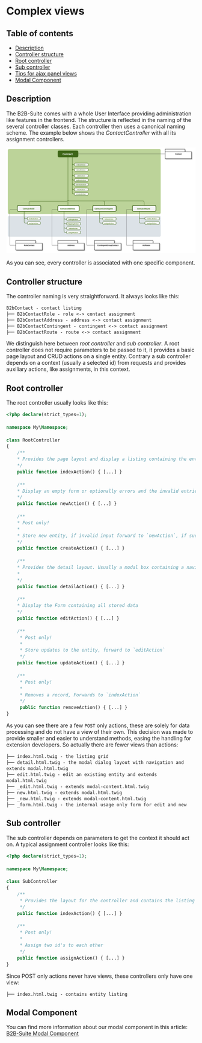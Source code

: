 # Complex views

## Table of contents
*   [Description](#description)
*   [Controller structure](#controller-structure)
*   [Root controller](#root-controller)
*   [Sub controller](#sub-controller)
*   [Tips for ajax panel views](#tips-for-ajax-panel-views)
*   [Modal Component](#modal-component)

## Description

The B2B-Suite comes with a whole User Interface providing administration like features in the frontend. The structure is reflected in the naming of the several controller classes. Each controller then uses a canonical naming scheme. The example below shows the _ContactController_ with all its assignment controllers.

![image](/.gitbook/assets/contact-controller-complex-example.svg)

As you can see, every controller is associated with one specific component.

## Controller structure

The controller naming is very straightforward. It always looks like this:

    B2bContact - contact listing
    ├── B2bContactRole - role <-> contact assignment
    ├── B2bContactAddress - address <-> contact assignment
    ├── B2bContactContingent - contingent <-> contact assignment
    ├── B2bContactRoute - route <-> contact assignment

We distinguish here between _root controller_ and _sub controller_. A root controller does not require parameters to be passed to it, it provides a basic page layout and CRUD actions on a single entity. Contrary a sub controller depends on a context (usually a selected id) from requests and provides auxiliary actions, like assignments, in this context.

## Root controller

The root controller usually looks like this:

```php
<?php declare(strict_types=1);

namespace My\Namespace;

class RootController
{
    /**
    * Provides the page layout and display a listing containing the entities
    */
    public function indexAction() { [...] }
    
    /**
    * Display an empty form or optionally errors and the invalid entries
    */
    public function newAction() { [...] }

    /**
    * Post only!
    *
    * Store new entity, if invalid input forward to `newAction`, if successful forward to `detailAction`
    */
    public function createAction() { [...] }

    /**
    * Provides the detail layout. Usually a modal box containing a navigation and initially selecting the `editAction`
    *
    */
    public function detailAction() { [...] }

    /**
    * Display the Form containing all stored data
    */
    public function editAction() { [...] }

    /**
     * Post only!
     *
     * Store updates to the entity, forward to `editAction`
     */
    public function updateAction() { [...] }

    /**
     * Post only!
     *
     * Removes a record, Forwards to `indexAction`
     */
     public function removeAction() { [...] }
}
```

As you can see there are a few `POST` only actions, these are solely for data processing and do not have a view of their own. This decision was made to provide smaller and easier to understand methods, easing the handling for extension developers. So actually there are fewer views than actions:

    ├── index.html.twig - the listing grid
    ├── detail.html.twig - the modal dialog layout with navigation and extends modal.html.twig
    ├── edit.html.twig - edit an existing entity and extends modal.html.twig
    ├── _edit.html.twig - extends modal-content.html.twig
    ├── new.html.twig - extends modal.html.twig
    ├── _new.html.twig - extends modal-content.html.twig
    ├── _form.html.twig - the internal usage only form for edit and new

## Sub controller

The sub controller depends on parameters to get the context it should act on. A typical assignment controller looks like this:

```php
<?php declare(strict_types=1);

namespace My\Namespace;

class SubController
{
    /**
     * Provides the layout for the controller and contains the listing
     */
    public function indexAction() { [...] }

    /**
     * Post only!
     *
     * Assign two id's to each other
     */
    public function assignAction() { [...] }
}
```

Since POST only actions never have views, these controllers only have one view: 

    ├── index.html.twig - contains entity listing

## Modal Component

You can find more information about our modal component in this article: [B2B-Suite Modal Component](modal-component.md)
